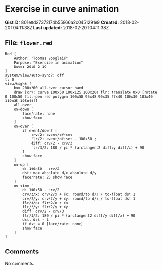 # Exercise in curve animation

**Gist ID:** 801e0d27372174b55866a2c0451291e9
**Created:** 2018-02-20T04:11:38Z
**Last updated:** 2018-02-20T04:11:38Z

## File: `flower.red`

```Red
Red [
	Author: "Toomas Vooglaid"
	Purpose: "Exercise in animation"
	Date: 2018-2-19
]
system/view/auto-sync?: off
t: 0
view/tight [
	box 200x200 all-over cursor hand 
	draw [crv: curve 100x50 100x125 100x200 flr: translate 0x0 [rotate 0 100x50 fill-pen red polygon 100x50 95x48 90x35 97x40 100x30 103x40 110x35 105x48]]
	all-over 
	on-down [
		face/rate: none
		show face
	]
	on-over [
		if event/down? [
			crv/2: event/offset 
			flr/2: event/offset - 100x50 ;
			diff: crv/2 - crv/3
			flr/3/2: 180 / pi * (arctangent2 diff/y diff/x) + 90
		] 
		show face
	] 
	on-up [
		d: 100x50 - crv/2 
		dst: max absolute d/x absolute d/y
		face/rate: 25 show face
	] 
	on-time [
		d: 100x50 - crv/2
		crv/2/x: crv/2/x + dx: round/to d/x / to-float dst 1
		crv/2/y: crv/2/y + dy: round/to d/y / to-float dst 1
		flr/2/x: flr/2/x + dx
		flr/2/y: flr/2/y + dy
		diff: crv/2 - crv/3
		flr/3/2: 180 / pi * (arctangent2 diff/y diff/x) + 90
		dst: dst - 1
		if dst = 0 [face/rate: none]
		show face
	]
]

```

## Comments

No comments.
